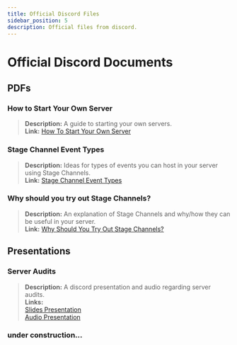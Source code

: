 ```yaml
---
title: Official Discord Files
sidebar_position: 5
description: Official files from discord.
---
```


# Official Discord Documents

## PDFs

### **How to Start Your Own Server**

> **Description:** A guide to starting your own servers.   <br/>
**Link:** [How To Start Your Own Server](https://cdn.discordapp.com/attachments/847724269672333323/847727389541793802/Onboarding_Self_Service_Onesheet_1.pdf)

### **Stage Channel Event Types**

> **Description:** Ideas for types of events you can host in your server using Stage Channels.   <br/>
**Link:** [Stage Channel Event Types](https://cdn.discordapp.com/attachments/847724269672333323/847727472274309120/Stage_Channel_Event_Types_1_1.pdf)

### **Why should you try out Stage Channels?**

> **Description:** An explanation of Stage Channels and why/how they can be useful in your server.   <br/>
**Link:** [Why Should You Try Out Stage Channels?](https://cdn.discordapp.com/attachments/847724269672333323/847727607323557888/Stage_Channels_Partner_PDF.pdf)

## Presentations

### **Server Audits**

> **Description:** A discord presentation and audio regarding server audits.  <br/>
**Links:** <br/>
[Slides Presentation](https://docs.google.com/presentation/d/18QQyl0WhTOdYt0F0mBPQf2AusBPF7HqP8e39zjEwKsc/edit#slide=id.g130c86c984d_0_12)  <br/>
[Audio Presentation](https://cdn.discordapp.com/attachments/960960145800704030/982392876254232667/DAC_AuditingYourServer_ExperimentalContent.mp3)

### under construction...